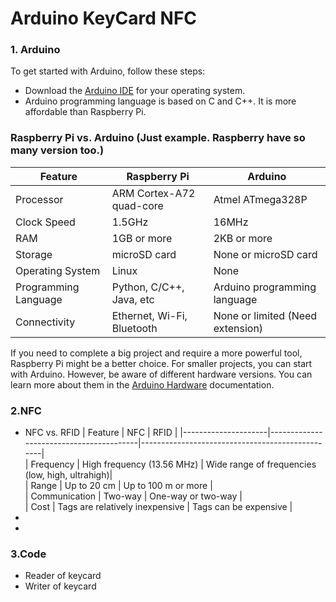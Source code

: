 # Arduino KeyCard NFC

### 1. Arduino

To get started with Arduino, follow these steps:

- Download the [Arduino IDE](https://www.arduino.cc/en/software) for your operating system.
- Arduino programming language is based on C and C++. It is more affordable than Raspberry Pi.

### Raspberry Pi vs. Arduino (Just example. Raspberry have so many version too.)

| Feature             | Raspberry Pi                              | Arduino                   |
|---------------------|-----------------------------------------|---------------------------|
| Processor           | ARM Cortex-A72 quad-core                | Atmel ATmega328P          |
| Clock Speed         | 1.5GHz                                  | 16MHz                     |
| RAM                 | 1GB or more                             | 2KB or more               |
| Storage             | microSD card                            | None or microSD card      |
| Operating System    | Linux                                   | None                      |
| Programming Language| Python, C/C++, Java, etc                | Arduino programming language |
| Connectivity        | Ethernet, Wi-Fi, Bluetooth              | None or limited (Need extension) |

If you need to complete a big project and require a more powerful tool, Raspberry Pi might be a better choice. For smaller projects, you can start with Arduino. However, be aware of different hardware versions. You can learn more about them in the [Arduino Hardware](https://www.arduino.cc/en/hardware) documentation.

  
### 2.NFC
*  NFC vs. RFID
| Feature             | NFC                                     | RFID                                             |
|---------------------|-----------------------------------------|-------------------------------------------------|  
| Frequency           | High frequency (13.56 MHz)              | Wide range of frequencies (low, high, ultrahigh)|  
| Range               | Up to 20 cm                             | Up to 100 m or more                             |  
| Communication       | Two-way                                 | One-way or two-way                              |  
| Cost                | Tags are relatively inexpensive         | Tags can be expensive                           |  
*  
*  
### 3.Code
*  Reader of keycard
*  Writer of keycard

